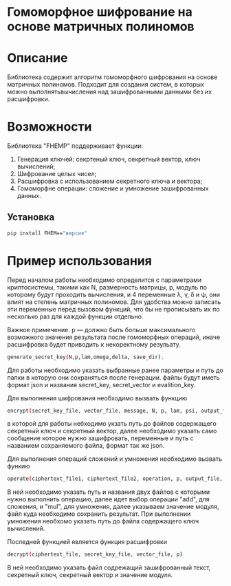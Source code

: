 # Гомоморфное шифрование на основе матричных полиномов

# Описание

Библиотека содержит алгоритм гомоморфного шифрования на основе матричных полиномов. Подходит для создания систем, в которых можно выполнятьвычисления над зашифрованными данными без их расшифровки.

# Возможности

Библиотека "FHEMP" поддерживает функции:
1. Генерация ключей: секртеный ключ, секретный вектор, ключ вычислений;
2. Шифрование целых чисел;
3. Расшифровка с использованием секретного ключа и вектора;
4. Гомоморфне операции: сложение и умножение зашифрованных данных.

## Установка

```bash
pip install FHEM=="версия"
```

# Пример использования

Перед началом работы необходимо определится с параметрами криптосистемы, такими как N, размерность матрицы, p, модуль по которому будут проходить вычисления, и 4 переменные λ, γ, δ и ψ, они влият на степень матричных полиномов. Для удобства можно записать эти переменные перед вызовом функций, что бы не прописывать их по несколько раз для каждой функции отдельно.

Важное примечение. p — должно быть больше максимального возможного значения результата после гомоморфных операций, иначе расшифровка будет приводить к некоректному резульату.

```bash
generate_secret_key(N,p,lam,omega,delta, save_dir).
```

Для работы необходимо указать выбранные ранее параметры и путь до папки в которую они сохраняться после генерации. файлы будут иметь формат json и названия secret_key, secret_vector и evalition_key.

Для выполнения шифрования необходимо вызвать функцию 

```bash
encrypt(secret_key_file, vector_file, message, N, p, lam, psi, output_file)
```

в которой для работы небходимо укзать путь до файлов содержащего секретный ключ и секретный вектор, далее необходимо указать само сообщение которое нужно зашифровать, переменные и путь с названием сохраняемого файла, формат так же json.

Для выполнения операций сложений и умножения необходимо вызвать функию 

```bash
operate(ciphertext_file1, ciphertext_file2, operation, p, output_file, evaluation_key_file=None)
```

В ней необходимо указать путь и названия двух файлов с которыми нужно выполнить операцию, далее идет выбор операции "add", для сложения, и "mul", для умножения, далее указываем значение модуля, файл куда необходимо сохранить результат. При выполнении умножения необхомо указать путь до файла содержащего ключ вычислений.

Последней функцией является функция расшифровки

```bash
decrypt(ciphertext_file, secret_key_file, vector_file, p)
```

В ней необходимо указать файл содрежащий зашифрованный текст, секретный ключ, секретный вектор и значение модуля.